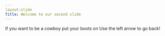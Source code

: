 ```yaml
---
layout:slide
Title: Welcome to our second slide
---
```

If you want to be a cowboy put your boots on
Use the left arrow to go back!
